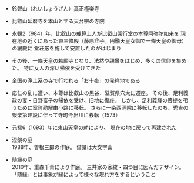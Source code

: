 - 鈴聲山（れいしょうざん）真正極楽寺  

- 比叡山延暦寺を本山とする天台宗の寺院

- 永観2（984）年、比叡山の戒算上人が比叡山常行堂の本尊阿弥陀如来を
現在地の近くにあった東三條殿（藤原詮子。円融天皇女御で一條天皇の御母）の寝殿に
堂荘厳を施して安置したのがはじまり

- その後、一條天皇の勅願寺となり、法然や親鸞をはじめ、多くの信仰を集めた。
特に女人の深い帰依を受けてきた

- 全国の浄土系の寺で行われる「お十夜」の発祥地である

- 応仁の乱に遭い、本尊は比叡山の黒谷、滋賀県穴太に遷座。
その後、足利義政の妻・日野富子の帰依を受け、旧地に復座。
しかし、足利義輝の菩提を弔うために室町勘解由小路に移転。
さらに一条西洞院に移転したのち、秀吉の聚楽第建設に伴って寺町今出川に移転（1573）

- 元禄6（1693）年に東山天皇の勅により、
現在の地に戻って再建された

- 涅槃の庭  
1988年、曽根三郎の作庭。
借景は大文字山

- 随縁の庭  
2010年、重森千靑により作庭。
三井家の家紋・四つ目に因んだデザイン。
「随縁」とは事象が縁によって様々な現れ方をするということ